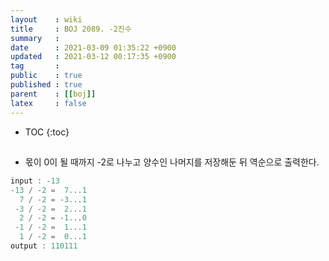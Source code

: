 ```yaml
---
layout    : wiki
title     : BOJ 2089. -2진수
summary   : 
date      : 2021-03-09 01:35:22 +0900
updated   : 2021-03-12 00:17:35 +0900
tag       : 
public    : true
published : true
parent    : [[boj]]
latex     : false
---
```

* TOC
{:toc}

## 
- 몫이 0이 될 때까지 -2로 나누고 양수인 나머지를 저장해둔 뒤 역순으로 출력한다.  
	
```js
input : -13
-13 / -2 =  7...1
  7 / -2 = -3...1
 -3 / -2 =  2...1
  2 / -2 = -1...0
 -1 / -2 =  1...1
  1 / -2 =  0...1
output : 110111
```
